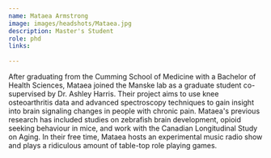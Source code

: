 ```yaml
---
name: Mataea Armstrong
image: images/headshots/Mataea.jpg
description: Master's Student
role: phd
links:
  
---
```


After graduating from the Cumming School of Medicine with a Bachelor of Health Sciences, Mataea joined the Manske lab as a graduate student co-supervised by Dr. Ashley Harris. Their project aims to use knee osteoarthritis data and advanced spectroscopy techniques to gain insight into brain signaling changes in people with chronic pain. Mataea's previous research has included studies on zebrafish brain development, opioid seeking behaviour in mice, and work with the Canadian Longitudinal Study on Aging. In their free time, Mataea hosts an experimental music radio show and plays a ridiculous amount of table-top role playing games.

